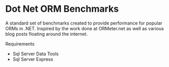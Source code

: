 Dot Net ORM Benchmarks
===================

A standard set of benchmarks created to provide performance for popular ORMs in .NET.  Inspired by the work done at ORMeter.net as well as various blog posts floating around the internet.

Requirements
- Sql Server Data Tools
- Sql Server Express